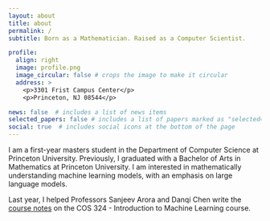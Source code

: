 ```yaml
---
layout: about
title: about
permalink: /
subtitle: Born as a Mathematician. Raised as a Computer Scientist.

profile:
  align: right
  image: profile.png
  image_circular: false # crops the image to make it circular
  address: >
    <p>3301 Frist Campus Center</p>
    <p>Princeton, NJ 08544</p>

news: false  # includes a list of news items
selected_papers: false # includes a list of papers marked as "selected={true}"
social: true  # includes social icons at the bottom of the page
---
```


I am a first-year masters student in the Department of Computer Science at Princeton University. Previously, I graduated with a Bachelor of Arts in Mathematics at Princeton University. I am interested in mathematically understanding machine learning models, with an emphasis on large language models.

Last year, I helped Professors Sanjeev Arora and Danqi Chen write the [course notes](https://princeton-introml.github.io) on the COS 324 - Introduction to Machine Learning course.

<!---
Link to your social media connections, too. This theme is set up to use [Font Awesome icons](http://fortawesome.github.io/Font-Awesome/) and [Academicons](https://jpswalsh.github.io/academicons/), like the ones below. Add your Facebook, Twitter, LinkedIn, Google Scholar, or just disable all of them.
-->
